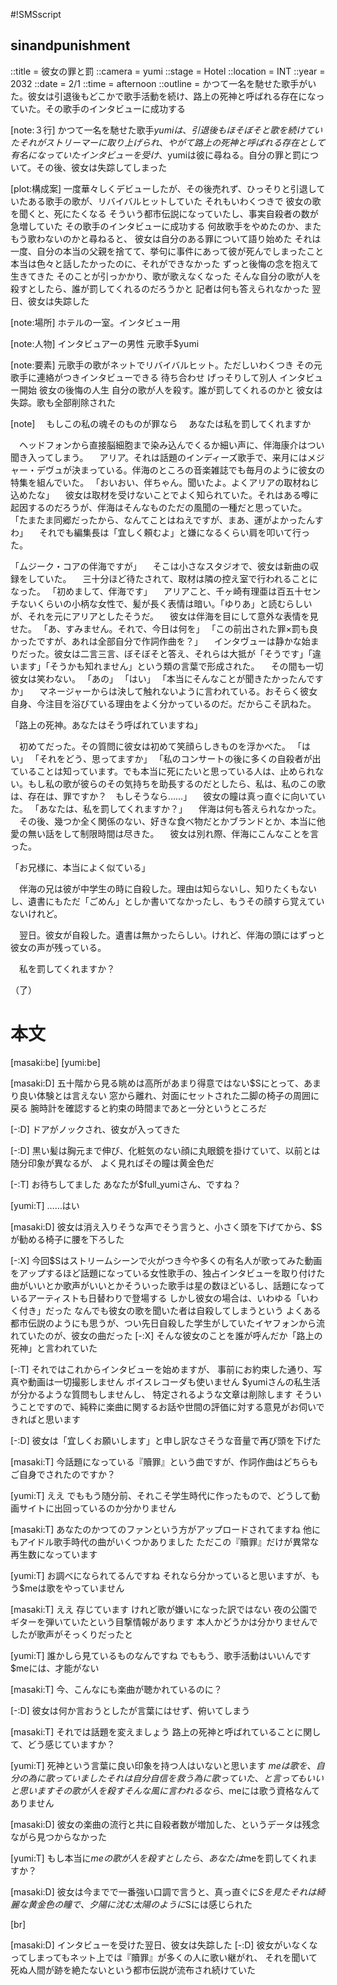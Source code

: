 #!SMSscript

## sinandpunishment

::title = 彼女の罪と罰
::camera = yumi
::stage = Hotel
::location = INT
::year = 2032
::date = 2/1
::time = afternoon
::outline = かつて一名を馳せた歌手がいた。彼女は引退後もどこかで歌手活動を続け、路上の死神と呼ばれる存在になっていた。その歌手のインタビューに成功する

[note:３行]
かつて一名を馳せた歌手$yumiは、引退後もほそぼそと歌を続けていた
それがストリーマーに取り上げられ、やがて路上の死神と呼ばれる存在として有名になっていた
インタビューを受け、$yumiは彼に尋ねる。自分の罪と罰について。その後、彼女は失踪してしまった

[plot:構成案]
一度華々しくデビューしたが、その後売れず、ひっそりと引退していたある歌手の歌が、リバイバルヒットしていた
それもいわくつきで
彼女の歌を聞くと、死にたくなる
そういう都市伝説になっていたし、事実自殺者の数が急増していた
その歌手のインタビューに成功する
何故歌手をやめたのか、またもう歌わないのかと尋ねると、
彼女は自分のある罪について語り始めた
それは一度、自分の本当の父親を捨てて、挙句に事件にあって彼が死んでしまったこと
本当は色々と話したかったのに、それができなかった
ずっと後悔の念を抱えて生きてきた
そのことが引っかかり、歌が歌えなくなった
そんな自分の歌が人を殺すとしたら、誰が罰してくれるのだろうかと
記者は何も答えられなかった
翌日、彼女は失踪した

[note:場所]
ホテルの一室。インタビュー用

[note:人物]
インタビュアーの男性
元歌手$yumi

[note:要素]
元歌手の歌がネットでリバイバルヒット。ただしいわくつき
その元歌手に連絡がつきインタビューできる
待ち合わせ
げっそりして別人
インタビュー開始
彼女の後悔の人生
自分の歌が人を殺す。誰が罰してくれるのかと
彼女は失踪。歌も全部削除された

[note]
　もしこの私の魂そのものが罪なら
　あなたは私を罰してくれますか

　ヘッドフォンから直接脳細胞まで染み込んでくるか細い声に、伴海康介はつい聞き入ってしまう。
　アリア。それは話題のインディーズ歌手で、来月にはメジャー・デヴュが決まっている。伴海のところの音楽雑誌でも毎月のように彼女の特集を組んでいた。
「おいおい、伴ちゃん。聞いたよ。よくアリアの取材ねじ込めたな」
　彼女は取材を受けないことでよく知られていた。それはある噂に起因するのだろうが、伴海はそんなものただの風聞の一種だと思っていた。
「たまたま同郷だったから、なんてことはねえですが、まあ、運がよかったんすわ」
　それでも編集長は「宜しく頼むよ」と嫌になるくらい肩を叩いて行った。

「ムジーク・コアの伴海ですが」
　そこは小さなスタジオで、彼女は新曲の収録をしていた。
　三十分ほど待たされて、取材は隣の控え室で行われることになった。
「初めまして、伴海です」
　アリアこと、千ヶ崎有理亜は百五十センチないくらいの小柄な女性で、髪が長く表情は暗い。「ゆりあ」と読むらしいが、それを元にアリアとしたそうだ。
　彼女は伴海を目にして意外な表情を見せた。
「あ、すみません。それで、今日は何を」
「この前出された罪×罰も良かったですが、あれは全部自分で作詞作曲を？」
　インタヴューは静かな始まりだった。彼女は二言三言、ぼそぼそと答え、それらは大抵が「そうです」「違います」「そうかも知れません」という類の言葉で形成された。
　その間も一切彼女は笑わない。
「あの」
「はい」
「本当にそんなことが聞きたかったんですか」
　マネージャーからは決して触れないように言われている。おそらく彼女自身、今注目を浴びている理由をよく分かっているのだ。だからこそ訊ねた。

「路上の死神。あなたはそう呼ばれていますね」

　初めてだった。その質問に彼女は初めて笑顔らしきものを浮かべた。
「はい」
「それをどう、思ってますか」
「私のコンサートの後に多くの自殺者が出ていることは知っています。でも本当に死にたいと思っている人は、止められない。もし私の歌が彼らのその気持ちを助長するのだとしたら、私は、私のこの歌は、存在は、罪ですか？　もしそうなら……」
　彼女の瞳は真っ直ぐに向いていた。
「あなたは、私を罰してくれますか？」
　伴海は何も答えられなかった。
　その後、幾つか全く関係のない、好きな食べ物だとかブランドとか、本当に他愛の無い話をして制限時間は尽きた。
　彼女は別れ際、伴海にこんなことを言った。

「お兄様に、本当によく似ている」

　伴海の兄は彼が中学生の時に自殺した。理由は知らないし、知りたくもないし、遺書にもただ「ごめん」としか書いてなかったし、もうその顔すら覚えていないけれど。

　翌日。彼女が自殺した。遺書は無かったらしい。けれど、伴海の頭にはずっと彼女の声が残っている。

　私を罰してくれますか？

（了）


# 本文

[masaki:be]
[yumi:be]

[masaki:D]
五十階から見る眺めは高所があまり得意ではない$Sにとって、あまり良い体験とは言えない
窓から離れ、対面にセットされた二脚の椅子の周囲に戻る
腕時計を確認すると約束の時間まであと一分というところだ

[-:D]
ドアがノックされ、彼女が入ってきた

[-:D]
黒い髪は胸元まで伸び、化粧気のない顔に丸眼鏡を掛けていて、以前とは随分印象が異なるが、
よく見ればその瞳は黄金色だ

[-:T]
お待ちしてました
あなたが$full_yumiさん、ですね？

[yumi:T]
……はい

[masaki:D]
彼女は消え入りそうな声でそう言うと、小さく頭を下げてから、$Sが勧める椅子に腰を下ろした

[-:X]
今回$Sはストリームシーンで火がつき今や多くの有名人が歌ってみた動画をアップするほど話題になっている女性歌手の、独占インタビューを取り付けた
曲がいいとか歌声がいいとかそういった歌手は星の数ほどいるし、話題になっているアーティストも日替わりで登場する
しかし彼女の場合は、いわゆる「いわく付き」だった
なんでも彼女の歌を聞いた者は自殺してしまうという
よくある都市伝説のようにも思うが、つい先日自殺した学生がしていたイヤフォンから流れていたのが、彼女の曲だった
[-:X]
そんな彼女のことを誰が呼んだか「路上の死神」と言われていた

[-:T]
それではこれからインタビューを始めますが、
事前にお約束した通り、写真や動画は一切撮影しません
ボイスレコーダも使いません
$yumiさんの私生活が分かるような質問もしませんし、
特定されるような文章は削除します
そういうことですので、純粋に楽曲に関するお話や世間の評価に対する意見がお伺いできればと思います

[-:D]
彼女は「宜しくお願いします」と申し訳なさそうな音量で再び頭を下げた

[masaki:T]
今話題になっている『贖罪』という曲ですが、作詞作曲はどちらもご自身でされたのですか？

[yumi:T]
ええ
でももう随分前、それこそ学生時代に作ったもので、どうして動画サイトに出回っているのか分かりません

[masaki:T]
あなたのかつてのファンという方がアップロードされてますね
他にもアイドル歌手時代の曲がいくつかありました
ただこの『贖罪』だけが異常な再生数になっています

[yumi:T]
お調べになられてるんですね
それなら分かっていると思いますが、もう$meは歌をやっていません

[masaki:T]
ええ
存じています
けれど歌が嫌いになった訳ではない
夜の公園でギターを弾いていたという目撃情報があります
本人かどうかは分かりませんでしたが歌声がそっくりだったと

[yumi:T]
誰かしら見ているものなんですね
でももう、歌手活動はいいんです
$meには、才能がない

[masaki:T]
今、こんなにも楽曲が聴かれているのに？

[-:D]
彼女は何か言おうとしたが言葉にはせず、俯いてしまう

[masaki:T]
それでは話題を変えましょう
路上の死神と呼ばれていることに関して、どう感じていますか？

[yumi:T]
死神という言葉に良い印象を持つ人はいないと思います
$meは歌を、自分の為に歌っていました
それは自分自信を救う為に歌っていた、と言ってもいいと思います
その歌が人を殺す
そんな風に言われるなら、$meには歌う資格なんてありません

[masaki:D]
彼女の楽曲の流行と共に自殺者数が増加した、というデータは残念ながら見つからなかった

[yumi:T]
もし本当に$meの歌が人を殺すとしたら、
あなたは$meを罰してくれますか？

[masaki:D]
彼女は今までで一番強い口調で言うと、真っ直ぐに$Sを見た
それは綺麗な黄金色の瞳で、夕陽に沈む太陽のように$Sには感じられた

[br]

[masaki:D]
インタビューを受けた翌日、彼女は失踪した
[-:D]
彼女がいなくなってしまってもネット上では『贖罪』が多くの人に歌い継がれ、
それを聞いて死ぬ人間が跡を絶たないという都市伝説が流布され続けていた

